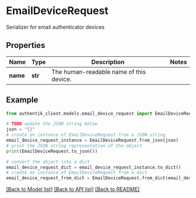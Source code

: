 # EmailDeviceRequest

Serializer for email authenticator devices

## Properties

Name | Type | Description | Notes
------------ | ------------- | ------------- | -------------
**name** | **str** | The human-readable name of this device. | 

## Example

```python
from authentik_client.models.email_device_request import EmailDeviceRequest

# TODO update the JSON string below
json = "{}"
# create an instance of EmailDeviceRequest from a JSON string
email_device_request_instance = EmailDeviceRequest.from_json(json)
# print the JSON string representation of the object
print(EmailDeviceRequest.to_json())

# convert the object into a dict
email_device_request_dict = email_device_request_instance.to_dict()
# create an instance of EmailDeviceRequest from a dict
email_device_request_from_dict = EmailDeviceRequest.from_dict(email_device_request_dict)
```
[[Back to Model list]](../README.md#documentation-for-models) [[Back to API list]](../README.md#documentation-for-api-endpoints) [[Back to README]](../README.md)


